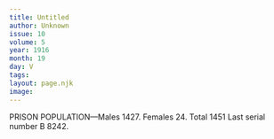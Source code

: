 ```yaml
---
title: Untitled
author: Unknown
issue: 10
volume: 5
year: 1916
month: 19
day: V
tags:
layout: page.njk
image:
---
```

PRISON POPULATION—Males 1427. Females 24. Total 1451 Last serial number B 8242. 


